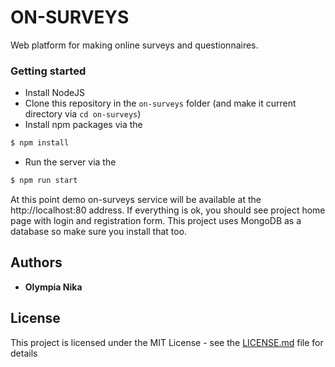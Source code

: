 # ON-SURVEYS
 Web platform for making online surveys and questionnaires.
 
### Getting started
- Install NodeJS
- Clone this repository in the `on-surveys` folder (and make it current directory via `cd on-surveys`)
- Install npm packages via the 
```sh
$ npm install
```
- Run the server via the 
```sh
$ npm run start

```

At this point demo on-surveys service will be available at the http://localhost:80 address. 
If everything is ok, you should see project home page with login and registration form.
This project uses MongoDB as a database so make sure you install that too.

## Authors

* **Olympia Nika** 

## License

This project is licensed under the MIT License - see the [LICENSE.md](LICENSE.md) file for details
